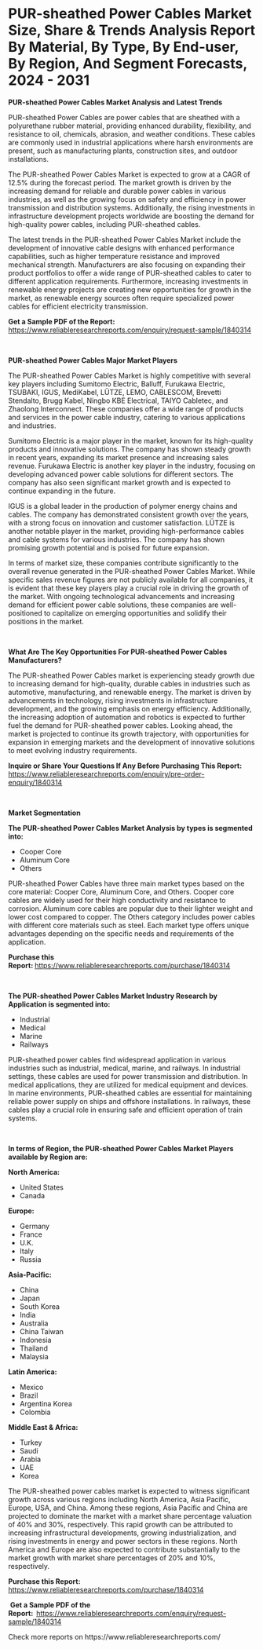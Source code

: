 <p><h1>PUR-sheathed Power Cables Market Size, Share & Trends Analysis Report By Material, By Type, By End-user, By Region, And Segment Forecasts, 2024 - 2031</h1></p><p><strong>PUR-sheathed Power Cables Market Analysis and Latest Trends</strong></p>
<p><p>PUR-sheathed Power Cables are power cables that are sheathed with a polyurethane rubber material, providing enhanced durability, flexibility, and resistance to oil, chemicals, abrasion, and weather conditions. These cables are commonly used in industrial applications where harsh environments are present, such as manufacturing plants, construction sites, and outdoor installations.</p><p>The PUR-sheathed Power Cables Market is expected to grow at a CAGR of 12.5% during the forecast period. The market growth is driven by the increasing demand for reliable and durable power cables in various industries, as well as the growing focus on safety and efficiency in power transmission and distribution systems. Additionally, the rising investments in infrastructure development projects worldwide are boosting the demand for high-quality power cables, including PUR-sheathed cables.</p><p>The latest trends in the PUR-sheathed Power Cables Market include the development of innovative cable designs with enhanced performance capabilities, such as higher temperature resistance and improved mechanical strength. Manufacturers are also focusing on expanding their product portfolios to offer a wide range of PUR-sheathed cables to cater to different application requirements. Furthermore, increasing investments in renewable energy projects are creating new opportunities for growth in the market, as renewable energy sources often require specialized power cables for efficient electricity transmission.</p></p>
<p><strong>Get a Sample PDF of the Report:&nbsp;</strong> <a href="https://www.reliableresearchreports.com/enquiry/request-sample/1840314">https://www.reliableresearchreports.com/enquiry/request-sample/1840314</a></p>
<p>&nbsp;</p>
<p><strong>PUR-sheathed Power Cables Major Market Players</strong></p>
<p><p>The PUR-sheathed Power Cables Market is highly competitive with several key players including Sumitomo Electric, Balluff, Furukawa Electric, TSUBAKI, IGUS, MediKabel, LÜTZE, LEMO, CABLESCOM, Brevetti Stendalto, Brugg Kabel, Ningbo KBE Electrical, TAIYO Cabletec, and Zhaolong Interconnect. These companies offer a wide range of products and services in the power cable industry, catering to various applications and industries.</p><p>Sumitomo Electric is a major player in the market, known for its high-quality products and innovative solutions. The company has shown steady growth in recent years, expanding its market presence and increasing sales revenue. Furukawa Electric is another key player in the industry, focusing on developing advanced power cable solutions for different sectors. The company has also seen significant market growth and is expected to continue expanding in the future.</p><p>IGUS is a global leader in the production of polymer energy chains and cables. The company has demonstrated consistent growth over the years, with a strong focus on innovation and customer satisfaction. LÜTZE is another notable player in the market, providing high-performance cables and cable systems for various industries. The company has shown promising growth potential and is poised for future expansion.</p><p>In terms of market size, these companies contribute significantly to the overall revenue generated in the PUR-sheathed Power Cables Market. While specific sales revenue figures are not publicly available for all companies, it is evident that these key players play a crucial role in driving the growth of the market. With ongoing technological advancements and increasing demand for efficient power cable solutions, these companies are well-positioned to capitalize on emerging opportunities and solidify their positions in the market.</p></p>
<p>&nbsp;</p>
<p><strong>What Are The Key Opportunities For PUR-sheathed Power Cables Manufacturers?</strong></p>
<p><p>The PUR-sheathed Power Cables market is experiencing steady growth due to increasing demand for high-quality, durable cables in industries such as automotive, manufacturing, and renewable energy. The market is driven by advancements in technology, rising investments in infrastructure development, and the growing emphasis on energy efficiency. Additionally, the increasing adoption of automation and robotics is expected to further fuel the demand for PUR-sheathed power cables. Looking ahead, the market is projected to continue its growth trajectory, with opportunities for expansion in emerging markets and the development of innovative solutions to meet evolving industry requirements.</p></p>
<p><strong>Inquire or Share Your Questions If Any Before Purchasing This Report:</strong> <a href="https://www.reliableresearchreports.com/enquiry/pre-order-enquiry/1840314">https://www.reliableresearchreports.com/enquiry/pre-order-enquiry/1840314</a></p>
<p>&nbsp;</p>
<p><strong>Market Segmentation</strong></p>
<p><strong>The PUR-sheathed Power Cables Market Analysis by types is segmented into:</strong></p>
<p><ul><li>Cooper Core</li><li>Aluminum Core</li><li>Others</li></ul></p>
<p><p>PUR-sheathed Power Cables have three main market types based on the core material: Cooper Core, Aluminum Core, and Others. Cooper core cables are widely used for their high conductivity and resistance to corrosion. Aluminum core cables are popular due to their lighter weight and lower cost compared to copper. The Others category includes power cables with different core materials such as steel. Each market type offers unique advantages depending on the specific needs and requirements of the application.</p></p>
<p><strong>Purchase this Report:&nbsp;</strong><a href="https://www.reliableresearchreports.com/purchase/1840314">https://www.reliableresearchreports.com/purchase/1840314</a></p>
<p>&nbsp;</p>
<p><strong>The PUR-sheathed Power Cables Market Industry Research by Application is segmented into:</strong></p>
<p><ul><li>Industrial</li><li>Medical</li><li>Marine</li><li>Railways</li></ul></p>
<p><p>PUR-sheathed power cables find widespread application in various industries such as industrial, medical, marine, and railways. In industrial settings, these cables are used for power transmission and distribution. In medical applications, they are utilized for medical equipment and devices. In marine environments, PUR-sheathed cables are essential for maintaining reliable power supply on ships and offshore installations. In railways, these cables play a crucial role in ensuring safe and efficient operation of train systems.</p></p>
<p>&nbsp;</p>
<p><strong>In terms of Region, the PUR-sheathed Power Cables Market Players available by Region are:</strong></p>
<p>
    <p> <strong> North America: </strong>
        <ul>
            <li>United States</li>
            <li>Canada</li>
        </ul>
        </p> 
    <p> <strong> Europe: </strong>
        <ul>
            <li>Germany</li>
            <li>France</li>
            <li>U.K.</li>
            <li>Italy</li>
            <li>Russia</li>
        </ul>
        </p> 
    <p> <strong> Asia-Pacific: </strong>
        <ul>
            <li>China</li>
            <li>Japan</li>
            <li>South Korea</li>
            <li>India</li>
            <li>Australia</li>
            <li>China Taiwan</li>
            <li>Indonesia</li>
            <li>Thailand</li>
            <li>Malaysia</li>
        </ul>
        </p> 
    <p> <strong> Latin America: </strong>
        <ul>
            <li>Mexico</li>
            <li>Brazil</li>
            <li>Argentina Korea</li>
            <li>Colombia</li>
        </ul>
        </p> 
    <p> <strong> Middle East & Africa: </strong>
        <ul>
            <li>Turkey</li>
            <li>Saudi</li>
            <li>Arabia</li>
            <li>UAE</li>
            <li>Korea</li>
        </ul>
    </p>
    </p>
<p><p>The PUR-sheathed power cables market is expected to witness significant growth across various regions including North America, Asia Pacific, Europe, USA, and China. Among these regions, Asia Pacific and China are projected to dominate the market with a market share percentage valuation of 40% and 30%, respectively. This rapid growth can be attributed to increasing infrastructural developments, growing industrialization, and rising investments in energy and power sectors in these regions. North America and Europe are also expected to contribute substantially to the market growth with market share percentages of 20% and 10%, respectively.</p></p>
<p><strong>Purchase this Report: </strong><a href="https://www.reliableresearchreports.com/purchase/1840314">https://www.reliableresearchreports.com/purchase/1840314</a></p>
<p>&nbsp;<strong>Get a Sample PDF of the Report:&nbsp;&nbsp;</strong><a href="https://www.reliableresearchreports.com/enquiry/request-sample/1840314">https://www.reliableresearchreports.com/enquiry/request-sample/1840314</a></p>
<p><strong></strong></p>
<p>Check more reports on https://www.reliableresearchreports.com/</p>